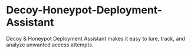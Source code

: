 # Decoy-Honeypot-Deployment-Assistant
Decoy &amp; Honeypot Deployment Assistant makes it easy to lure, track, and analyze unwanted access attempts.
